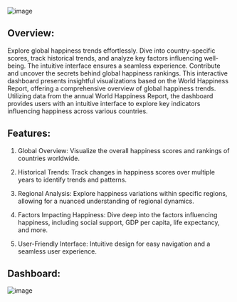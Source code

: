![image](https://github.com/Akhyata/World-Happiness-Report-DASHBORD-/assets/143725909/2831559e-c520-45bd-bb5e-4617d50f4a6a)

## Overview:
Explore global happiness trends effortlessly. Dive into country-specific scores, track historical trends, and analyze key factors influencing well-being. The intuitive interface ensures a seamless experience. Contribute and uncover the secrets behind global happiness rankings.
This interactive dashboard presents insightful visualizations based on the World Happiness Report, offering a comprehensive overview of global happiness trends. Utilizing data from the annual World Happiness Report, the dashboard provides users with an intuitive interface to explore key indicators influencing happiness across various countries.

## Features:

1. Global Overview: Visualize the overall happiness scores and rankings of countries worldwide.

2. Historical Trends: Track changes in happiness scores over multiple years to identify trends and patterns.
  
3. Regional Analysis: Explore happiness variations within specific regions, allowing for a nuanced understanding of regional dynamics.
 
4. Factors Impacting Happiness: Dive deep into the factors influencing happiness, including social support, GDP per capita, life expectancy, and more.
   
5. User-Friendly Interface: Intuitive design for easy navigation and a seamless user experience.

## Dashboard:
![image](https://github.com/Akhyata/World-Happiness-Report-DASHBORD-/assets/143725909/66a16b2c-2be8-41fa-8a02-7e780f21f70d)



